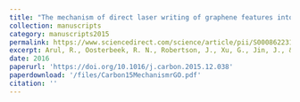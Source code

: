 ```yaml
---
title: "The mechanism of direct laser writing of graphene features into graphene oxide films involves photoreduction and thermally assisted structural rearrangement"
collection: manuscripts
category: manuscripts2015
permalink: https://www.sciencedirect.com/science/article/pii/S0008622315305182
excerpt: Arul, R., Oosterbeek, R. N., Robertson, J., Xu, G., Jin, J., & Simpson, M. C. (2016) Carbon, 99, 423-431.
date: 2016
paperurl: 'https://doi.org/10.1016/j.carbon.2015.12.038'
paperdownload: '/files/Carbon15MechanismrGO.pdf'
citation: ''
---
```

